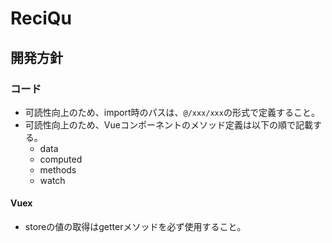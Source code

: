 # ReciQu

## 開発方針
### コード
- 可読性向上のため、import時のパスは、`@/xxx/xxx`の形式で定義すること。
- 可読性向上のため、Vueコンポーネントのメソッド定義は以下の順で記載する。
    - data
    - computed
    - methods
    - watch

#### Vuex
- storeの値の取得はgetterメソッドを必ず使用すること。
